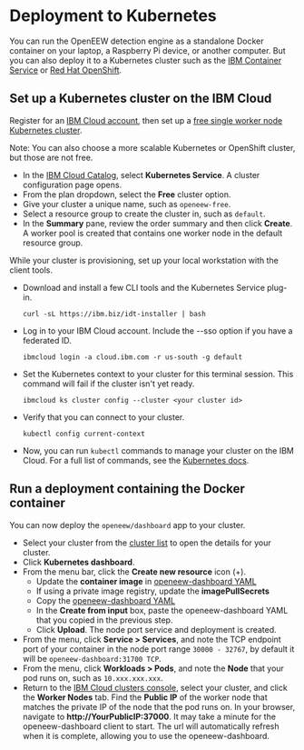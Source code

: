# Deployment to Kubernetes

You can run the OpenEEW detection engine as a standalone Docker container on your laptop, a Raspberry Pi device, or another computer. But you can also deploy it to a Kubernetes cluster such as the [IBM Container Service](https://www.ibm.com/cloud/container-service/) or [Red Hat OpenShift](https://www.ibm.com/cloud/openshift).

## Set up a Kubernetes cluster on the IBM Cloud

Register for an [IBM Cloud account](https://developer.ibm.com/dwwi/jsp/register.jsp?eventid=cfc-2020-projects), then set up a [free single worker node Kubernetes cluster](https://cloud.ibm.com/docs/containers?topic=containers-getting-started#clusters_gs).

Note: You can also choose a more scalable Kubernetes or OpenShift cluster, but those are not free.

- In the [IBM Cloud Catalog](https://cloud.ibm.com/catalog?category=containers), select **Kubernetes Service**. A cluster configuration page opens.
- From the plan dropdown, select the **Free** cluster option.
- Give your cluster a unique name, such as `openeew-free`.
- Select a resource group to create the cluster in, such as `default`.
- In the **Summary** pane, review the order summary and then click **Create**. A worker pool is created that contains one worker node in the default resource group.

While your cluster is provisioning, set up your local workstation with the client tools.

- Download and install a few CLI tools and the Kubernetes Service plug-in.

  ```shell-script
  curl -sL https://ibm.biz/idt-installer | bash
  ```

- Log in to your IBM Cloud account. Include the --sso option if you have a federated ID.

  ```shell-script
  ibmcloud login -a cloud.ibm.com -r us-south -g default
  ```

- Set the Kubernetes context to your cluster for this terminal session. This command will fail if the cluster isn't yet ready.

  ```shell-script
  ibmcloud ks cluster config --cluster <your cluster id>
  ```

- Verify that you can connect to your cluster.

  ```shell-script
  kubectl config current-context
  ```

- Now, you can run `kubectl` commands to manage your cluster on the IBM Cloud. For a full list of commands, see the [Kubernetes docs](https://kubectl.docs.kubernetes.io/).

## Run a deployment containing the Docker container

You can now deploy the `openeew/dashboard` app to your cluster.

- Select your cluster from the [cluster list](https://cloud.ibm.com/kubernetes/clusters) to open the details for your cluster.
- Click **Kubernetes dashboard**.
- From the menu bar, click the **Create new resource** icon (+).
  - Update the **container image** in [openeew-dashboard YAML](openeew-dashboard.yaml)
  - If using a private image registry, update the **imagePullSecrets**
  - Copy the [openeew-dashboard YAML](openeew-dashboard.yaml)
  - In the **Create from input** box, paste the openeew-dashboard YAML that you copied in the previous step.
  - Click **Upload**. The node port service and deployment is created.
- From the menu, click **Service > Services**, and note the TCP endpoint port of your container in the node port range `30000 - 32767`, by default it will be `openeew-dashboard:31700 TCP`.
- From the menu, click **Workloads > Pods**, and note the **Node** that your pod runs on, such as `10.xxx.xxx.xxx`.
- Return to the [IBM Cloud clusters console](https://cloud.ibm.com/kubernetes/clusters), select your cluster, and click the **Worker Nodes** tab. Find the **Public IP** of the worker node that matches the private IP of the node that the pod runs on. In your browser, navigate to **http://YourPublicIP:37000**. It may take a minute for the openeew-dashboard client to start. The url will automatically refresh when it is complete, allowing you to use the openeew-dashboard.
